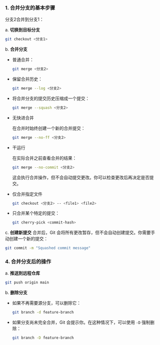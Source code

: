 ### 1. 合并分支的基本步骤

分支2合并到分支1：

a. **切换到目标分支**

```bash
git checkout <分支1>
```

b. **合并分支**

- 普通合并：

  ```bash
  git merge <分支2>
  ```

- 保留合并历史：

  ```bash
  git merge --log <分支2>
  ```

- 将合并分支的提交历史压缩成一个提交：

  ```bash
  git merge --squash <分支2>
  ```

- 无快进合并

  在合并时始终创建一个新的合并提交：

  ```bash
  git merge --no-ff <分支2>
  ```

- 干运行

  在实际合并之前查看合并的结果：

  ```bash
  git merge --no-commit <分支2>
  ```

  这会执行合并操作，但不会自动提交更改。你可以检查更改后再决定是否提交。

- 仅合并指定文件

  ```bash
  git checkout <分支2> -- <file1> <file2>
  ```

- 只合并某个特定的提交：

  ```bash
  git cherry-pick <commit-hash>
  ```

c. **创建新提交**
合并后，Git 会将所有更改暂存，但不会自动创建提交。你需要手动创建一个新的提交：

```bash
git commit -m "Squashed commit message"
```

### 4. 合并分支后的操作

a. **推送到远程仓库**

```bash
git push origin main
```

b. **删除分支**

- 如果不再需要源分支，可以删除它：

  ```bash
  git branch -d feature-branch
  ```

- 如果分支尚未完全合并，Git 会提示你。在这种情况下，可以使用 `-D` 强制删除：

  ```bash
  git branch -D feature-branch
  ```
